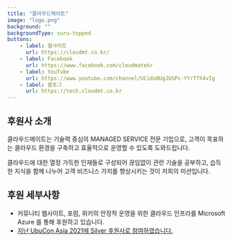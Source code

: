 ```yaml
---
title: "클라우드메이트"
image: "logo.png"
background: ""
backgroundType: suru-topped
buttons:
    - label: 웹사이트
      url: https://cloudmt.co.kr/
    - label: Facebook
      url: https://www.facebook.com/cloudmatekr
    - label: YouTube
      url: https://www.youtube.com/channel/UCidxBUgJUSPc-YYrTfX4vIg
    - label: 블로그
      url: https://tech.cloudmt.co.kr
---
```


## 후원사 소개
클라우드메이트는 기술력 중심의 MANAGED SERVICE 전문 기업으로, 고객이 목표하는 클라우드 환경을 구축하고 효율적으로 운영할 수 있도록 도와드립니다.

클라우드에 대한 열정 가득한 인재들로 구성되어 끊임없이 관련 기술을 공부하고, 습득한 지식을 함께 나누어 고객 비즈니스 가치를 향상시키는 것이 저희의 미션입니다.

## 후원 세부사항
- 커뮤니티 웹사이트, 포럼, 위키의 안정적 운영을 위한 클라우드 인프라를 Microsoft Azure 를 통해 후원하고 있습니다. 
- [지난 UbuCon Asia 2021에 Silver 후원사로 참여하였습니다.](https://2021.ubucon.asia/sponsors/cloudmate/)